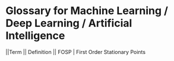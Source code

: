 
Glossary for Machine Learning / Deep Learning / Artificial Intelligence
=== 

||Term || Definition ||
FOSP | First Order Stationary Points 

